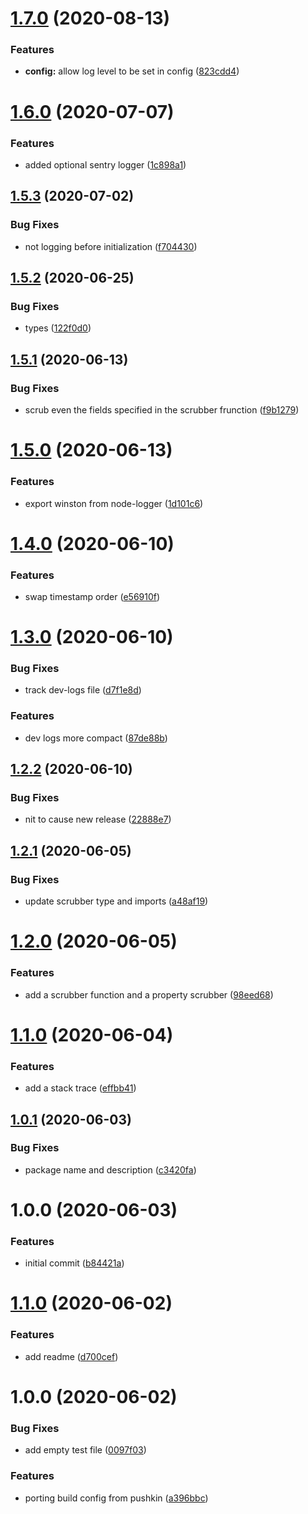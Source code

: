 # [1.7.0](https://github.com/GoodTimeio/node-logger/compare/v1.6.0...v1.7.0) (2020-08-13)


### Features

* **config:** allow log level to be set in config ([823cdd4](https://github.com/GoodTimeio/node-logger/commit/823cdd495e4000eda4e614393fdb4e591ae033be))

# [1.6.0](https://github.com/GoodTimeio/node-logger/compare/v1.5.3...v1.6.0) (2020-07-07)


### Features

* added optional sentry logger ([1c898a1](https://github.com/GoodTimeio/node-logger/commit/1c898a1c57b628dd86d126c8798ba6e48e407968))

## [1.5.3](https://github.com/GoodTimeio/node-logger/compare/v1.5.2...v1.5.3) (2020-07-02)


### Bug Fixes

* not logging before initialization ([f704430](https://github.com/GoodTimeio/node-logger/commit/f7044302f1d7c326766d9a1bec488e54735d9c46))

## [1.5.2](https://github.com/GoodTimeio/node-logger/compare/v1.5.1...v1.5.2) (2020-06-25)


### Bug Fixes

* types ([122f0d0](https://github.com/GoodTimeio/node-logger/commit/122f0d01974cf73a958cd3c9c06fe7f817de2188))

## [1.5.1](https://github.com/GoodTimeio/node-logger/compare/v1.5.0...v1.5.1) (2020-06-13)


### Bug Fixes

* scrub even the fields specified in the scrubber frunction ([f9b1279](https://github.com/GoodTimeio/node-logger/commit/f9b1279eee4924ea6e64c36b37f2c3a3ce3bd796))

# [1.5.0](https://github.com/GoodTimeio/node-logger/compare/v1.4.0...v1.5.0) (2020-06-13)


### Features

* export winston from node-logger ([1d101c6](https://github.com/GoodTimeio/node-logger/commit/1d101c6b0fc3e98424f5f4bd64f23b713063974d))

# [1.4.0](https://github.com/GoodTimeio/node-logger/compare/v1.3.0...v1.4.0) (2020-06-10)


### Features

* swap timestamp order ([e56910f](https://github.com/GoodTimeio/node-logger/commit/e56910fda1c11e9af7e34dc847557be025c0baa9))

# [1.3.0](https://github.com/GoodTimeio/node-logger/compare/v1.2.2...v1.3.0) (2020-06-10)


### Bug Fixes

* track dev-logs file ([d7f1e8d](https://github.com/GoodTimeio/node-logger/commit/d7f1e8d16cdae033530244c54ba3101c399d3a56))


### Features

* dev logs more compact ([87de88b](https://github.com/GoodTimeio/node-logger/commit/87de88b9b6df0f3cd4bd85d1f04be9a97d06d4d6))

## [1.2.2](https://github.com/GoodTimeio/node-logger/compare/v1.2.1...v1.2.2) (2020-06-10)


### Bug Fixes

* nit to cause new release ([22888e7](https://github.com/GoodTimeio/node-logger/commit/22888e7a4bc67e3ccaf2d9fc55188ceee3dcb3b8))

## [1.2.1](https://github.com/GoodTimeio/node-logger/compare/v1.2.0...v1.2.1) (2020-06-05)


### Bug Fixes

* update scrubber type and imports ([a48af19](https://github.com/GoodTimeio/node-logger/commit/a48af195ce933f28b28b1f33f757dfc26a1884fe))

# [1.2.0](https://github.com/GoodTimeio/node-logger/compare/v1.1.0...v1.2.0) (2020-06-05)


### Features

* add a scrubber function and a property scrubber ([98eed68](https://github.com/GoodTimeio/node-logger/commit/98eed68a979a1d8d378aa9f37708c5ac5330fe7d))

# [1.1.0](https://github.com/GoodTimeio/node-logger/compare/v1.0.1...v1.1.0) (2020-06-04)


### Features

* add a stack trace ([effbb41](https://github.com/GoodTimeio/node-logger/commit/effbb415c147f6e38ab73279270664c820db7c4b))

## [1.0.1](https://github.com/GoodTimeio/node-logger/compare/v1.0.0...v1.0.1) (2020-06-03)


### Bug Fixes

* package name and description ([c3420fa](https://github.com/GoodTimeio/node-logger/commit/c3420fa6ac8e9dc09bf2e718be6d0265aa933037))

# 1.0.0 (2020-06-03)


### Features

* initial commit ([b84421a](https://github.com/GoodTimeio/node-logger/commit/b84421a5cca5e2b5e4248b35b4ee80a887d09905))

# [1.1.0](https://github.com/GoodTimeio/goodtime-node-package-template/compare/v1.0.0...v1.1.0) (2020-06-02)


### Features

* add readme ([d700cef](https://github.com/GoodTimeio/goodtime-node-package-template/commit/d700cef5bac094a12051fbaa8dae8e18dac9ddc2))

# 1.0.0 (2020-06-02)


### Bug Fixes

* add empty test file ([0097f03](https://github.com/GoodTimeio/goodtime-node-package-template/commit/0097f03535b5a78f5e13e5cdb7adcf881a597bef))


### Features

* porting build config from pushkin ([a396bbc](https://github.com/GoodTimeio/goodtime-node-package-template/commit/a396bbc2ab60dacfa49fdbcf1c77410c7fe55a79))
